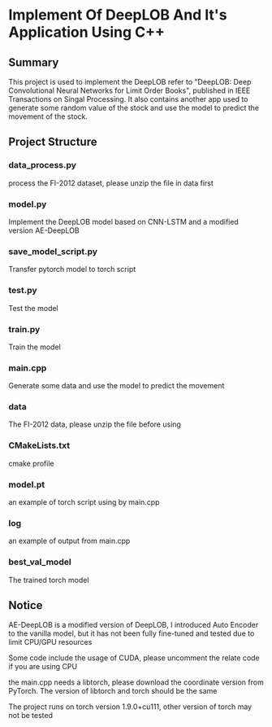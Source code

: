 # Implement Of DeepLOB And It's Application Using C++
## Summary
This project is used to implement the DeepLOB refer to "DeepLOB: Deep Convolutional Neural Networks for Limit Order Books", published in IEEE Transactions on Singal Processing. It also contains another app used to generate some random value of the stock and use the model to predict the movement of the stock.
## Project Structure
### data_process.py
process the FI-2012 dataset, please unzip the file in data first
### model.py
Implement the DeepLOB model based on CNN-LSTM and a modified version AE-DeepLOB
### save_model_script.py
Transfer pytorch model to torch script
### test.py
Test the model
### train.py
Train the model
### main.cpp
Generate some data and use the model to predict the movement
### data
The FI-2012 data, please unzip the file before using
### CMakeLists.txt
cmake profile
### model.pt
an example of torch script using by main.cpp
### log
an example of output from main.cpp
### best_val_model
The trained torch model
## Notice
AE-DeepLOB is a modified version of DeepLOB, I introduced Auto Encoder to the vanilla model, but it has not been fully fine-tuned and tested due to limit CPU/GPU resources

Some code include the usage of CUDA, please uncomment the relate code if you are using CPU

the main.cpp needs a libtorch, please download the coordinate version from PyTorch. The version of libtorch and torch should be the same

The project runs on torch version 1.9.0+cu111, other version of torch may not be tested
